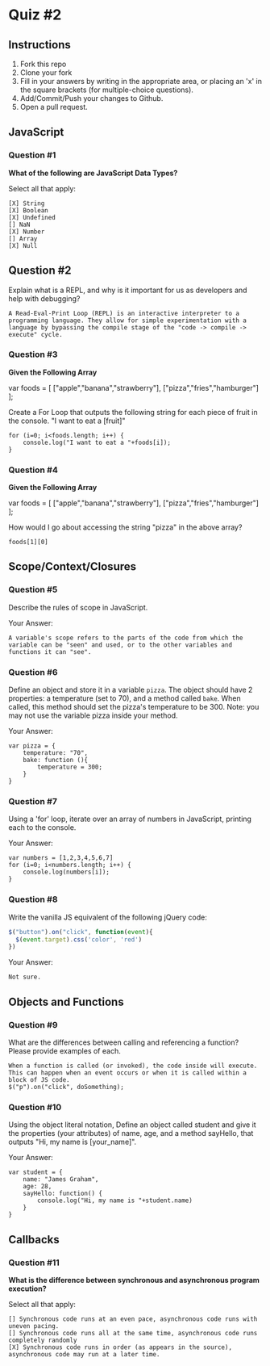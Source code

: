 # Quiz #2

## Instructions

1. Fork this repo
2. Clone your fork
3. Fill in your answers by writing in the appropriate area, or placing an 'x' in
the square brackets (for multiple-choice questions).
4. Add/Commit/Push your changes to Github.
5. Open a pull request.

## JavaScript

### Question #1

**What of the following are JavaScript Data Types?**

Select all that apply:
```
[X] String
[X] Boolean
[X] Undefined
[] NaN
[X] Number
[] Array
[X] Null
```

## Question #2

Explain what is a REPL, and why is it important for us as developers and help with debugging?

```
A Read-Eval-Print Loop (REPL) is an interactive interpreter to a programming language. They allow for simple experimentation with a language by bypassing the compile stage of the "code -> compile -> execute" cycle.
```
### Question #3

**Given the Following Array**

var foods = [ ["apple","banana","strawberry"], ["pizza","fries","hamburger"] ];

Create a For Loop that outputs the following string for each piece of fruit in the console. "I want to eat a [fruit]"

```
for (i=0; i<foods.length; i++) {
    console.log("I want to eat a "+foods[i]);
}
```
### Question #4

**Given the Following Array**

var foods = [ ["apple","banana","strawberry"], ["pizza","fries","hamburger"] ];

How would I go about accessing the string "pizza" in the above array?

```
foods[1][0]
```

## Scope/Context/Closures

### Question #5

Describe the rules of scope in JavaScript.

Your Answer:
```
A variable's scope refers to the parts of the code from which the variable can be "seen" and used, or to the other variables and functions it can "see".
```

### Question #6

Define an object and store it in a variable `pizza`. The object should have 2
properties: a temperature (set to 70), and a method called `bake`. When called,
this method should set the pizza's temperature to be 300. Note: you may not use
the variable pizza inside your method.

Your Answer:
```
var pizza = {
    temperature: "70",
    bake: function (){
        temperature = 300;
    }
}
```

### Question #7

Using a 'for' loop, iterate over an array of numbers in JavaScript, printing each to the console.

Your Answer:
```
var numbers = [1,2,3,4,5,6,7]
for (i=0; i<numbers.length; i++) {
    console.log(numbers[i]);
}
```

### Question #8

Write the vanilla JS equivalent of the following jQuery code:

```js
$("button").on("click", function(event){
  $(event.target).css('color', 'red')
})
```

Your Answer:
```
Not sure.
```

## Objects and Functions

### Question #9

What are the differences between calling and referencing a function? Please provide examples of each.

```
When a function is called (or invoked), the code inside will execute. This can happen when an event occurs or when it is called within a block of JS code.
$("p").on("click", doSomething);
```
### Question #10

Using the object literal notation, Define an object called student and give it the properties (your attributes) of name, age, and a method sayHello, that outputs "Hi, my name is [your_name]".

Your Answer:
```
var student = {
    name: "James Graham",
    age: 28,
    sayHello: function() {
        console.log("Hi, my name is "+student.name)
    }
}
```

## Callbacks

### Question #11

**What is the difference between synchronous and asynchronous program execution?**

Select all that apply:
```
[] Synchronous code runs at an even pace, asynchronous code runs with uneven pacing.
[] Synchronous code runs all at the same time, asynchronous code runs completely randomly
[X] Synchronous code runs in order (as appears in the source), asynchronous code may run at a later time.
```
